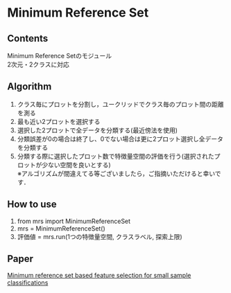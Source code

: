 # Minimum Reference Set
## Contents
Minimum Reference Setのモジュール  
2次元・2クラスに対応  

## Algorithm
1. クラス毎にプロットを分割し，ユークリッドでクラス毎のプロット間の距離を測る  
1. 最も近い2プロットを選択する  
1. 選択した2プロットで全データを分類する(最近傍法を使用)  
1. 分類誤差が0の場合は終了し、0でない場合は更に2プロット選択し全データを分類する  
1. 分類する際に選択したプロット数で特徴量空間の評価を行う(選択されたプロットが少ない空間を良いとする)  
※アルゴリズムが間違えてる等ございましたら，ご指摘いただけると幸いです．

## How to use
1. from mrs import MinimumReferenceSet
1. mrs = MinimumReferenceSet()
1. 評価値 = mrs.run(1つの特徴量空間, クラスラベル, 探索上限)

## Paper
[Minimum reference set based feature selection for small sample classifications](https://dl.acm.org/doi/abs/10.1145/1273496.1273516)
